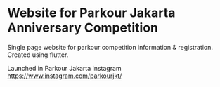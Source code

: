 # Website for Parkour Jakarta Anniversary Competition

Single page website for parkour competition information & registration.
Created using flutter.

Launched in Parkour Jakarta instagram
https://www.instagram.com/parkourjkt/
